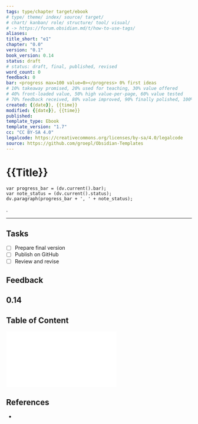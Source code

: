 ```yaml
---
tags: type/chapter target/ebook 
# type/ theme/ index/ source/ target/ 
# chart/ kanban/ role/ structure/ tool/ visual/ 
# -> https://forum.obsidian.md/t/how-to-use-tags/
aliases:
title_short: "e1"
chapter: "0.0"
version: "0.1"
book_version: 0.14
status: draft
# status: draft, final, published, revised
word_count: 0
feedback: 0
bar: <progress max=100 value=0></progress> 0% first ideas
# 10% takeaway promised, 20% used for teaching, 30% value offered
# 40% front-loaded value, 50% high value-per-page, 60% value tested
# 70% feedback received, 80% value improved, 90% finally polished, 100% recommended
created: {{date}}, {{time}}
modified: {{date}}, {{time}}
published:
template_type: Ebook
template_version: "1.7"
cc: "CC BY-SA 4.0"
legalcode: https://creativecommons.org/licenses/by-sa/4.0/legalcode
source: https://github.com/groepl/Obsidian-Templates
---
```


# {{Title}}

```dataviewjs 
var progress_bar = (dv.current().bar);
var note_status = (dv.current().status);
dv.paragraph(progress_bar + ', ' + note_status);
```

<!-- Main content of this chapter -->
. 


---
## Tasks
<!-- What remains to be done do get the final version? --> 

- [ ] Prepare final version 
- [ ] Publish on GitHub
- [ ] Review and revise

## Feedback
<!-- What remains for you to consider in the draft version? --> 
**0.14**
- 

## Table of Content
<!-- Links to chapters from e-book -->
![Contents - e1](Contents%20-%20e1.md)


## References
<!-- Links to pages not referenced in the content -->
- 












